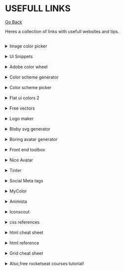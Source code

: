 # USEFULL LINKS

[Go Back](README.md)

Heres a collection of links with usefull websites and tips.

<br>
<details>
    <summary>Image color picker</summary>
    <br>
        <a href="https://imagecolorpicker.com/pt-pt" >
            <img src="images/button.png" />
        </a>
    <br><br>
    <img src="images/image-color-picker.png"/>
</details>

<br>
<details>
    <summary>Ui Snippets</summary>
    <br>
        <a href="https://ui-snippets.dev/" >
            <img src="images/button.png" />
        </a>
    <br><br>
    <img src="images/ui-snippets.png" />
</details>

<br>
<details>
    <summary>Adobe color wheel</summary>
    <br>
        <a href="https://color.adobe.com/pt/create/color-wheel" >
            <img src="images/button.png" />
        </a>
    <br><br>
    <img src="images/adobe-color-picker.png" />
</details>

<br>
<details>
    <summary>Color scheme generator</summary>
    <br>
        <a href="https://coolors.co/" >
            <img src="images/button.png" />
        </a>
    <br><br>
    <img src="images/scheme-generator.png" />
</details>

<br>
<details>
    <summary>Color scheme picker</summary>
    <br>
        <a href="https://www.schemecolor.com/" >
            <img src="images/button.png" />
        </a>
    <br><br>
    <img src="images/color-scheme-picker.png" />
</details>

<br>
<details>
    <summary>Flat ui colors 2</summary>
    <br>
        <a href="https://flatuicolors.com/" >
            <img src="images/button.png" />
        </a>
    <br><br>
    <img src="images/flatuicolors.png" />
</details>

<br>
<details>
    <summary>Free vectors</summary>
    <br>
        <a href="https://www.flaticon.com/" >
            <img src="images/button.png" />
        </a>
    <br><br>
    <img src="images/flaticon.png" />
</details>

<br>
<details>
    <summary>Logo maker</summary>
    <br>
        <a href="https://logomakr.com/" >
            <img src="images/button.png" />
        </a>
    <br><br>
    <img src="images/logomakr.png" />
</details>

<br>
<details>
    <summary>Bloby svg generator</summary>
    <br>
        <a href="https://bloby.co/" >
            <img src="images/button.png" />
        </a>
    <br><br>
    <img src="images/blobysvg.png" />
</details>

<br>
<details>
    <summary>Boring avatar generator</summary>
    <br>
        <a href="https://boringavatars.com/" >
            <img src="images/button.png" />
        </a>
    <br><br>
    <img src="images/boringavatars.png" />
</details>

<br>
<details>
    <summary>Front end toolbox</summary>
    <br>
        <a href="https://www.akshay.rocks/resources" >
            <img src="images/button.png" />
        </a>
    <br><br>
    <img src="images/skshay.png" />
</details>

<br>
<details>
    <summary>Nice Avatar</summary>
    <br>
        <a href="https://nice-avatar.chilllab.io/?ref=producthunt" >
            <img src="images/button.png" />
        </a>
    <br><br>
    <img src="images/niceavatar.png" />
</details>

<br>
<details>
    <summary>Tinter</summary>
    <br>
        <a href="https://tinter.uxie.io/" >
            <img src="images/button.png" />
        </a>
    <br><br>
    <img src="images/tinter.png" />
</details>

<br>
<details>
    <summary>Social Meta tags</summary>
    <br>
        <a href="https://shashiirk.github.io/social-tags/" >
            <img src="images/button.png" />
        </a>
    <br><br>
    <img src="images/social_tags.png" />
</details>

<br>
<details>
    <summary>MyColor</summary>
    <br>
        <a href="https://mycolor.space/" >
            <img src="images/button.png" />
        </a>
    <br><br>
    <img src="images/mycolor.png" />
</details>

<br>
<details>
    <summary>Animista</summary>
    <br>
        <a href="https://animista.net/" >
            <img src="images/button.png" />
        </a>
    <br><br>
    <img src="images/animista.png" />
</details>

<br>
<details>
    <summary>Iconscout</summary>
    <br>
        <a href="https://iconscout.com/" >
            <img src="images/button.png" />
        </a>
    <br><br>
    <img src="images/iconscout.png" />
</details>

<br>
<details>
    <summary>css references</summary>
    <br>
        <a href="https://cssreference.io/" >
            <img src="images/button.png" />
        </a>
    <br><br>
    <img src="images/cssreference.png" />
</details>

<br>
<details>
    <summary>html cheat sheet</summary>
    <br>
        <a href="https://htmlcheatsheet.com/" >
            <img src="images/button.png" />
        </a>
    <br><br>
    <img src="images/htmlcheatsheet.png" />
</details>

<br>
<details>
    <summary>html reference</summary>
    <br>
        <a href="https://htmlreference.io/" >
            <img src="images/button.png" />
        </a>
    <br><br>
    <img src="images/htmlreference.png" />
</details>

<br>
<details>
    <summary>Grid cheat sheet</summary>
    <br>
        <a href="https://grid.malven.co/" >
            <img src="images/button.png" />
        </a>
    <br><br>
    <img src="images/gridcheatsheet.png" />
</details>

<br>
<details>
    <summary>Also,free rocketseat courses tutorial!</summary>
    <br>
        <a href="https://www.youtube.com/watch?v=dQw4w9WgXcQ&ab_channel=RickAstley" >
            <img src="images/button.png" />
        </a>
    <br><br>
    <img src="images/nice.gif" />
</details>

